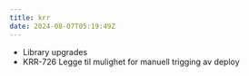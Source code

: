 ```yaml
---
title: krr
date: 2024-08-07T05:19:49Z
---
```

- Library upgrades
- KRR-726 Legge til mulighet for manuell trigging av deploy

